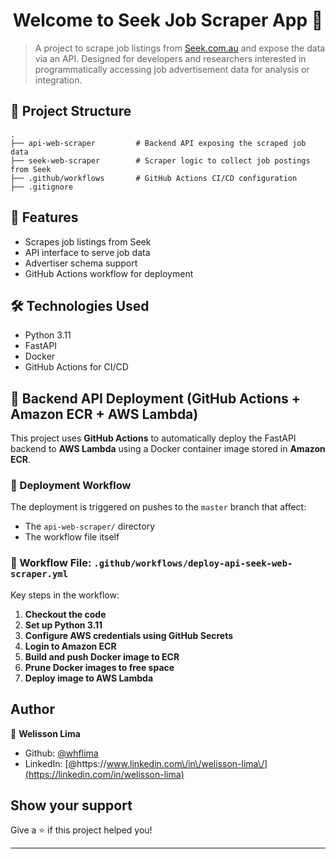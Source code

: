 <h1 align="center">Welcome to Seek Job Scraper App 👋</h1>

> A project to scrape job listings from [Seek.com.au](https://www.seek.com.au) and expose the data via an API. Designed for developers and researchers interested in programmatically accessing job advertisement data for analysis or integration.

## 📁 Project Structure

```
.
├── api-web-scraper         # Backend API exposing the scraped job data
├── seek-web-scraper        # Scraper logic to collect job postings from Seek
├── .github/workflows       # GitHub Actions CI/CD configuration
├── .gitignore
```

## 🚀 Features

- Scrapes job listings from Seek
- API interface to serve job data
- Advertiser schema support
- GitHub Actions workflow for deployment

## 🛠️ Technologies Used

- Python 3.11
- FastAPI
- Docker
- GitHub Actions for CI/CD

## 🚀 Backend API Deployment (GitHub Actions + Amazon ECR + AWS Lambda)

This project uses **GitHub Actions** to automatically deploy the FastAPI backend to **AWS Lambda** using a Docker container image stored in **Amazon ECR**.

### 🔁 Deployment Workflow

The deployment is triggered on pushes to the `master` branch that affect:

- The `api-web-scraper/` directory
- The workflow file itself

### 📂 Workflow File: `.github/workflows/deploy-api-seek-web-scraper.yml`

Key steps in the workflow:

1. **Checkout the code**
2. **Set up Python 3.11**
3. **Configure AWS credentials using GitHub Secrets**
4. **Login to Amazon ECR**
5. **Build and push Docker image to ECR**
6. **Prune Docker images to free space**
7. **Deploy image to AWS Lambda**

## Author

👤 **Welisson Lima**

* Github: [@whflima](https://github.com/whflima)
* LinkedIn: [@https:\/\/www.linkedin.com\/in\/welisson-lima\/](https://linkedin.com/in/welisson-lima)

## Show your support

Give a ⭐️ if this project helped you!

***
